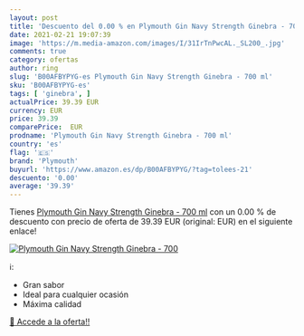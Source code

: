 ```yaml
---
layout: post
title: 'Descuento del 0.00 % en Plymouth Gin Navy Strength Ginebra - 700'
date: 2021-02-21 19:07:39
image: 'https://m.media-amazon.com/images/I/31IrTnPwcAL._SL200_.jpg'
comments: true
category: ofertas
author: ring
slug: 'B00AFBYPYG-es Plymouth Gin Navy Strength Ginebra - 700 ml'
sku: 'B00AFBYPYG-es'
tags: [ 'ginebra', ]
actualPrice: 39.39 EUR
currency: EUR
price: 39.39
comparePrice:  EUR
prodname: 'Plymouth Gin Navy Strength Ginebra - 700 ml'
country: 'es'
flag: '🇪🇸'
brand: 'Plymouth'
buyurl: 'https://www.amazon.es/dp/B00AFBYPYG/?tag=tolees-21'
descuento: '0.00'
average: '39.39'
---
```


Tienes [Plymouth Gin Navy Strength Ginebra - 700 ml](https://www.amazon.es/dp/B00AFBYPYG/?tag=tolees-21) con un 0.00 % de descuento con precio de oferta de 39.39 EUR (original:  EUR) en el siguiente enlace!

[![Plymouth Gin Navy Strength Ginebra - 700](https://m.media-amazon.com/images/I/31IrTnPwcAL._SL200_.jpg)](https://www.amazon.es/dp/B00AFBYPYG/?tag=tolees-21)

ℹ️:

- Gran sabor
- Ideal para cualquier ocasión
- Máxima calidad

[🛒 Accede a la oferta!!](https://www.amazon.es/dp/B00AFBYPYG/?tag=tolees-21)
